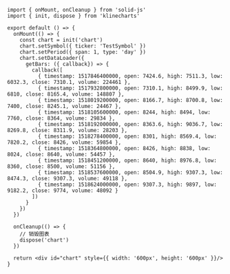 ```jsx:line-numbers [<svg width="16px" height="16px" viewBox="256 239 256 239"><defs><linearGradient id="logosSolidjsIcon0" x1="27.5" x2="152" y1="3" y2="63.5" gradientTransform="translate(249.56 233.12)scale(1.61006)" gradientUnits="userSpaceOnUse"><stop offset=".1" stop-color="#76b3e1"/><stop offset=".3" stop-color="#dcf2fd"/><stop offset="1" stop-color="#76b3e1"/></linearGradient><linearGradient id="logosSolidjsIcon1" x1="95.8" x2="74" y1="32.6" y2="105.2" gradientTransform="translate(249.56 233.12)scale(1.61006)" gradientUnits="userSpaceOnUse"><stop offset="0" stop-color="#76b3e1"/><stop offset=".5" stop-color="#4377bb"/><stop offset="1" stop-color="#1f3b77"/></linearGradient><linearGradient id="logosSolidjsIcon2" x1="18.4" x2="144.3" y1="64.2" y2="149.8" gradientTransform="translate(249.56 233.12)scale(1.61006)" gradientUnits="userSpaceOnUse"><stop offset="0" stop-color="#315aa9"/><stop offset=".5" stop-color="#518ac8"/><stop offset="1" stop-color="#315aa9"/></linearGradient><linearGradient id="logosSolidjsIcon3" x1="75.2" x2="24.4" y1="74.5" y2="260.8" gradientTransform="translate(249.56 233.12)scale(1.61006)" gradientUnits="userSpaceOnUse"><stop offset="0" stop-color="#4377bb"/><stop offset=".5" stop-color="#1a336b"/><stop offset="1" stop-color="#1a336b"/></linearGradient></defs><path fill="#76b3e1" d="M512 289.472s-85.333-62.791-151.347-48.301l-4.829 1.61c-9.66 3.221-17.711 8.05-22.542 14.491l-3.219 4.829l-24.152 41.862l41.863 8.051c17.71 11.27 40.251 16.101 61.182 11.27l74.063 14.491z"/><path fill="url(#logosSolidjsIcon0)" d="M512 289.472s-85.333-62.791-151.347-48.301l-4.829 1.61c-9.66 3.221-17.711 8.05-22.542 14.491l-3.219 4.829l-24.152 41.862l41.863 8.051c17.71 11.27 40.251 16.101 61.182 11.27l74.063 14.491z" opacity="0.3"/><path fill="#518ac8" d="m333.282 289.472l-6.439 1.611c-27.371 8.05-35.421 33.811-20.932 56.352c16.101 20.931 49.913 32.201 77.284 24.151l99.824-33.811s-85.334-62.792-149.737-48.303"/><path fill="url(#logosSolidjsIcon1)" d="m333.282 289.472l-6.439 1.611c-27.371 8.05-35.421 33.811-20.932 56.352c16.101 20.931 49.913 32.201 77.284 24.151l99.824-33.811s-85.334-62.792-149.737-48.303" opacity="0.3"/><path fill="url(#logosSolidjsIcon2)" d="M465.308 361.925c-18.439-23.036-49.008-32.588-77.283-24.15l-99.823 32.201L256 426.328l180.327 30.592l32.201-57.963c6.441-11.271 4.831-24.15-3.22-37.032"/><path fill="url(#logosSolidjsIcon3)" d="M433.106 418.277c-18.439-23.036-49.006-32.588-77.282-24.15L256 426.328s85.333 64.402 151.346 48.303l4.83-1.612c27.371-8.049 37.031-33.81 20.93-54.742"/></svg>Solid]
import { onMount, onCleanup } from 'solid-js'
import { init, dispose } from 'klinecharts'

export default () => {
  onMount(() => {
    const chart = init('chart')
    chart.setSymbol({ ticker: 'TestSymbol' })
    chart.setPeriod({ span: 1, type: 'day' })
    chart.setDataLoader({
      getBars: ({ callback}) => {
        callback([
          { timestamp: 1517846400000, open: 7424.6, high: 7511.3, low: 6032.3, close: 7310.1, volume: 224461 },
          { timestamp: 1517932800000, open: 7310.1, high: 8499.9, low: 6810, close: 8165.4, volume: 148807 },
          { timestamp: 1518019200000, open: 8166.7, high: 8700.8, low: 7400, close: 8245.1, volume: 24467 },
          { timestamp: 1518105600000, open: 8244, high: 8494, low: 7760, close: 8364, volume: 29834 },
          { timestamp: 1518192000000, open: 8363.6, high: 9036.7, low: 8269.8, close: 8311.9, volume: 28203 },
          { timestamp: 1518278400000, open: 8301, high: 8569.4, low: 7820.2, close: 8426, volume: 59854 },
          { timestamp: 1518364800000, open: 8426, high: 8838, low: 8024, close: 8640, volume: 54457 },
          { timestamp: 1518451200000, open: 8640, high: 8976.8, low: 8360, close: 8500, volume: 51156 },
          { timestamp: 1518537600000, open: 8504.9, high: 9307.3, low: 8474.3, close: 9307.3, volume: 49118 },
          { timestamp: 1518624000000, open: 9307.3, high: 9897, low: 9182.2, close: 9774, volume: 48092 }
        ])
      }
    })
  })

  onCleanup(() => {
    // 销毁图表
    dispose('chart')
  })

  return <div id="chart" style={{ width: '600px', height: '600px' }}/>
}

```